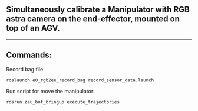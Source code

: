 ## Simultaneously calibrate a Manipulator with RGB astra camera on the end-effector, mounted on top of an AGV.
_______________________________

## Commands:

Record bag file:

    roslaunch e0_rgb2ee_record_bag record_sensor_data.launch

Run script for move the manipulator:

    rosrun zau_bot_bringup execute_trajectories 
